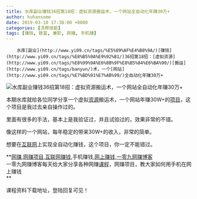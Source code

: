 ```yaml
---
title: 水库副业赚钱36招第18招：虚拟资源搬运术，一个网站全自动化年赚30万+
author: huhansome
date: 2019-03-10 17:38:00 +0800
categories: [流弊技能]
tags: [赚钱, 致富, 兼职, 网赚, 手机赚]
---
```



        水库[副业](http://www.yi09.cn/tags/%E5%89%AF%E4%B8%9A/)[赚钱](http://www.yi09.cn/tags/%E8%B5%9A%E9%92%B1/)36招第18招：[虚拟资源](http://www.yi09.cn/tags/%E8%99%9A%E6%8B%9F%E8%B5%84%E6%BA%90/)[搬运](http://www.yi09.cn/tags/banyun/)术，一个[网站](http://www.yi09.cn/tags/%E7%BD%91%E7%AB%99/)全自动化年赚30万+

![水库副业赚钱36招第18招：虚拟资源搬运术，一个网站全自动化年赚30万+](http://www.yi09.cn/zb_users/upload/2021/09/20210912205137163145109711163.png)

本期水库就给各位同学分享一个虚拟[资源](http://www.yi09.cn/tags/%E8%B5%84%E6%BA%90/)搬运术，一个网站年赚30W+的[项目](http://www.yi09.cn/tags/%E9%A1%B9%E7%9B%AE/)，这个项目是我过去亲自操作过的。

里面有很多的手法，基本上是我验证过，并且试验过的，效果非常的不错。

像这样的一个网站，每年稳定的带来30W+的收入，非常的简单。

想要在[互联网](http://www.yi09.cn/tags/%E4%BA%92%E8%81%94%E7%BD%91/)上实现全自动化赚钱，这个项目，你一定不能错过。

  

**[网赚](http://www.yi09.cn/tags/%E7%BD%91%E8%B5%9A/),[网赚项目](http://www.yi09.cn/tags/%E7%BD%91%E8%B5%9A%E9%A1%B9%E7%9B%AE/),[互联网赚钱](http://www.yi09.cn/tags/%E4%BA%92%E8%81%94%E7%BD%91%E8%B5%9A%E9%92%B1/),手机赚钱,[网上赚钱](http://www.yi09.cn/tags/%E7%BD%91%E4%B8%8A%E8%B5%9A%E9%92%B1/),[一零九网赚博客](http://www.yi09.cn/tags/%E4%B8%80%E9%9B%B6%E4%B9%9D%E7%BD%91%E8%B5%9A%E5%8D%9A%E5%AE%A2/)  
一零九网赚博客每天给大家分享各种网赚[课程](http://www.yi09.cn/tags/%E8%AF%BE%E7%A8%8B/)，网赚项目，教大家如何用手机在网上赚钱  
**  
  
  

课程资料下载地址，登陆回复可见！


